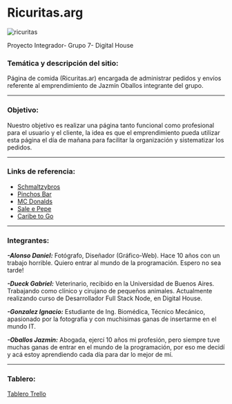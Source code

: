 # Ricuritas.arg

![ricuritas](https://trello-logos.s3.amazonaws.com/dcf35bcf44703186f5168e2b4f7da026/170.png)

Proyecto Integrador- Grupo 7- Digital House

### Temática y descripción del sitio:

Página de comida (Ricuritas.ar) encargada de administrar pedidos y envíos referente al emprendimiento de Jazmín Oballos integrante del grupo.
***
### Objetivo:

Nuestro objetivo es realizar una página tanto funcional como profesional para el usuario y el cliente, la idea es que el emprendimiento pueda utilizar esta página el día de mañana para facilitar la organización y sistematizar los pedidos.
***
### Links de referencia:

* [Schmaltzybros](https://www.schmaltzybros.com/) 
* [Pinchos Bar](https://pedidos.masdelivery.com/pinchos) 
* [MC Donalds](https://www.mcdonalds.com.ar/)
* [Sale e Pepe](https://saleepepe.com.ar/?gclid=Cj0KCQiA_c-OBhDFARIsAIFg3ezghFnsdGQnmpdqYFlKJ3qYi6M_AajQLID5bnv3VfKI58gwRB0dCFYaAvrjEALw_wcB)
* [Caribe to Go](https://pedix.app/caribe-to-go/categorias)  
***
### Integrantes:

***-Alonso Daniel:*** Fotógrafo, Diseñador (Gráfico-Web). Hace 10 años con un trabajo horrible. Quiero entrar al mundo de la programación. Espero no sea tarde!

***-Dueck Gabriel:***  Veterinario, recibido en la Universidad de Buenos Aires. Trabajando como clínico y cirujano de pequeños animales. 
Actualmente realizando curso de Desarrollador Full Stack Node, en Digital House. 

***-Gonzalez Ignacio:*** Estudiante de Ing. Biomédica, Técnico Mecánico, apasionado por la fotografía y con muchisimas ganas de insertarme en el mundo IT.

***-Oballos Jazmin:*** Abogada, ejercí 10 años mi profesión, pero siempre tuve muchas ganas de entrar en el mundo de la programación, por eso me decidí y acá estoy aprendiendo cada día para dar lo mejor de mí.
***
### Tablero:

[Tablero Trello](https://trello.com/espaciodetrabajodeuser78460278)


